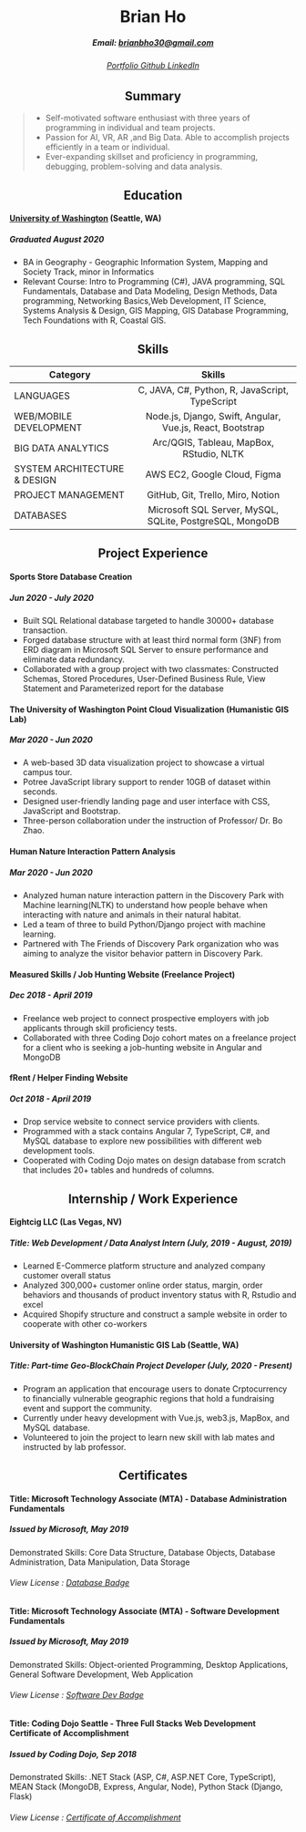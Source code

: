 <h1 align='center'>Brian Ho</h1>
<h5 align='center'>Email: <a href="mailto:brianbho30@gmail.com"> brianbho30@gmail.com </a> </h5> 
<h6 align='center'> <a href=""> Portfolio </a> <a href=""> Github </a> <a href=""> LinkedIn </a> </h6>


<h2 align='center'> Summary </h2>

> * Self-motivated software enthusiast with three years of programming in individual and team projects.
> * Passion for AI, VR, AR ,and Big Data. Able to accomplish projects efficiently in a team or individual.
> * Ever-expanding skillset and proficiency in programming, debugging, problem-solving and data analysis.

<h2 align ='center'> Education </h2>

####  [University of Washington] (Seattle, WA)
#####  Graduated August 2020

* BA in Geography - Geographic Information System, Mapping and Society Track, minor in Informatics
* Relevant Course: Intro to Programming (C#), JAVA programming, SQL Fundamentals, Database and Data Modeling, Design Methods, Data programming, Networking Basics,Web Development, IT Science, Systems Analysis & Design, GIS Mapping, GIS Database Programming, Tech Foundations with R, Coastal GIS.


<h2 align='center'> Skills </h2>

| Category | Skills |
| ---- |:----:|
| LANGUAGES | C, JAVA, C#, Python, R, JavaScript, TypeScript |
| WEB/MOBILE DEVELOPMENT | Node.js, Django, Swift, Angular, Vue.js, React, Bootstrap |
| BIG DATA ANALYTICS | Arc/QGIS, Tableau, MapBox, RStudio, NLTK |
| SYSTEM ARCHITECTURE & DESIGN | AWS EC2, Google Cloud, Figma |
| PROJECT MANAGEMENT | GitHub, Git, Trello, Miro, Notion |
| DATABASES | Microsoft SQL Server, MySQL, SQLite, PostgreSQL, MongoDB |

<h2 align='center'>Project Experience</h2>

#### Sports Store Database Creation
##### Jun 2020 - July 2020

* Built SQL Relational database targeted to handle 30000+ database transaction.
* Forged database structure with at least third normal form (3NF) from ERD diagram in Microsoft SQL Server to ensure performance and eliminate data redundancy.
* Collaborated with a group project with two classmates: Constructed Schemas, Stored Procedures, User-Defined Business Rule, View Statement and Parameterized report for the database 

#### The University of Washington Point Cloud Visualization (Humanistic GIS Lab)
##### Mar 2020 - Jun 2020

* A web-based 3D data visualization project to showcase a virtual campus tour.
* Potree JavaScript library support to render 10GB of dataset within seconds.
* Designed user-friendly landing page and user interface with CSS, JavaScript and Bootstrap. 
* Three-person collaboration under the instruction of Professor/ Dr. Bo Zhao.

#### Human Nature Interaction Pattern Analysis
##### Mar 2020 - Jun 2020

* Analyzed human nature interaction pattern in the Discovery Park with Machine learning(NLTK) to understand how people behave when interacting with nature and animals in their natural habitat.
* Led a team of three to build Python/Django project with machine learning.
* Partnered with The Friends of Discovery Park organization who was aiming to analyze the visitor behavior pattern in Discovery Park.

#### Measured Skills / Job Hunting Website (Freelance Project)
##### Dec 2018 - April 2019

* Freelance web project to connect prospective employers with job applicants through skill proficiency tests.
* Collaborated with three Coding Dojo cohort mates on a freelance project for a client who is seeking a job-hunting website in Angular and MongoDB

#### fRent / Helper Finding Website
##### Oct 2018 - April 2019
* Drop service website to connect service providers with clients.
* Programmed with a stack contains Angular 7, TypeScript, C#, and MySQL database to explore new possibilities with different web development tools. 
* Cooperated with Coding Dojo mates on design database from scratch that includes 20+ tables and hundreds of columns.


<h2 align='center'> Internship / Work Experience </h2>


#### Eightcig LLC (Las Vegas, NV)
##### Title: Web Development / Data Analyst Intern (July, 2019 - August, 2019)
* Learned E-Commerce platform structure and analyzed company customer overall status
* Analyzed 300,000+ customer online order status, margin, order behaviors and thousands of product inventory status with R, Rstudio and excel
* Acquired Shopify structure and construct a sample website in order to cooperate with other co-workers

#### University of Washington Humanistic GIS Lab (Seattle, WA)
##### Title: Part-time Geo-BlockChain Project Developer (July, 2020 - Present)
* Program an application that encourage users to donate Crptocurrency to financially vulnerable geographic regions that hold a fundraising event and support the community.
* Currently under heavy development with Vue.js, web3.js, MapBox, and MySQL database.
* Volunteered to join the project to learn new skill with lab mates and instructed by lab professor.


<h2 align='center'> Certificates </h2>

#### Title: Microsoft Technology Associate (MTA) - Database Administration Fundamentals
##### Issued by Microsoft, May 2019

Demonstrated Skills: Core Data Structure, Database Objects, Database Administration, Data Manipulation, Data Storage

###### View License : [Database Badge]

#### Title: Microsoft Technology Associate (MTA) - Software Development Fundamentals
##### Issued by Microsoft, May 2019

Demonstrated Skills: Object-oriented Programming, Desktop Applications, General Software Development, Web Application

###### View License : [Software Dev Badge]

#### Title: Coding Dojo Seattle - Three Full Stacks Web Development Certificate of Accomplishment
##### Issued by Coding Dojo, Sep 2018

Demonstrated Skills: .NET Stack (ASP, C#, ASP.NET Core, TypeScript), MEAN Stack (MongoDB, Express, Angular, Node), Python Stack (Django, Flask)

###### View License : [Certificate of Accomplishment]


[University of Washington]: http://www.washington.edu
[Bellevue College]: http://www.bellevuecollege.edu
[Coding Dojo]: http://www.codingdojo.com
[Database Badge]: https://www.youracclaim.com/badges/7e7fa77e-b8c4-4e4d-9668-d6cb08dde2df
[Software Dev Badge]: https://www.youracclaim.com/badges/6dd4acfc-6506-43f5-aa36-151d1fc9918d
[Certificate of Accomplishment]: https://certificate.dojo.news/d68e72e3-1394-4b11-a912-c02042d88cb0

[Portfolio]: https://bithedev.github.io/
[LinkedIn]: http://www.linkedin.com/in/brianbho
[GitHub]: https://github.com/bithedev

